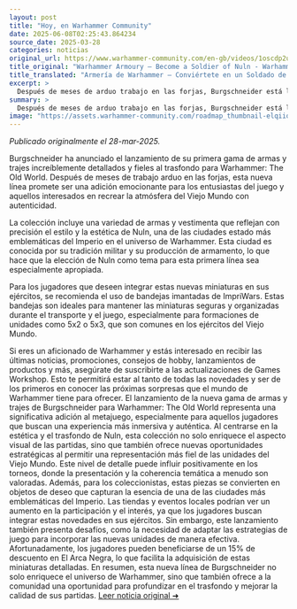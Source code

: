 ```yaml
---
layout: post
title: "Hoy, en Warhammer Community"
date: 2025-06-08T02:25:43.864234
source_date: 2025-03-28
categories: noticias
original_url: https://www.warhammer-community.com/en-gb/videos/1oscdp2u/warhammer-armoury-become-a-soldier-of-nuln/
title_original: "Warhammer Armoury – Become a Soldier of Nuln - Warhammer Community"
title_translated: "Armería de Warhammer – Conviértete en un Soldado de Nuln"
excerpt: >
  Después de meses de arduo trabajo en las forjas, Burgschneider está listo para lanzar su primera línea de armamento y trajes increíblemente detallados y fieles al lore de Warhammer: El Viejo Mundo. Esta nueva colección promete sumergir a los fanáticos en el universo de Warhammer como nunca antes, ofreciendo la oportunidad de convertirse en un auténtico soldado de Nuln. ¡No te pierdas esta emocionante oportunidad de ser parte de la historia con productos que combinan precisión histórica y creatividad desbordante!
summary: >
  Después de meses de arduo trabajo en las forjas, Burgschneider está listo para lanzar su primera línea de armamento y trajes increíblemente detallados y fieles al lore de Warhammer: El Viejo Mundo. Esta nueva colección promete sumergir a los fanáticos en el universo de Warhammer como nunca antes, ofreciendo la oportunidad de convertirse en un auténtico soldado de Nuln. ¡No te pierdas esta emocionante oportunidad de ser parte de la historia con productos que combinan precisión histórica y creatividad desbordante!
image: "https://assets.warhammer-community.com/roadmap_thumbnail-elqiiqvwms.png"
---
```


*Publicado originalmente el 28-mar-2025.*

Burgschneider ha anunciado el lanzamiento de su primera gama de armas y trajes increíblemente detallados y fieles al trasfondo para Warhammer: The Old World. Después de meses de trabajo arduo en las forjas, esta nueva línea promete ser una adición emocionante para los entusiastas del juego y aquellos interesados en recrear la atmósfera del Viejo Mundo con autenticidad.

La colección incluye una variedad de armas y vestimenta que reflejan con precisión el estilo y la estética de Nuln, una de las ciudades estado más emblemáticas del Imperio en el universo de Warhammer. Esta ciudad es conocida por su tradición militar y su producción de armamento, lo que hace que la elección de Nuln como tema para esta primera línea sea especialmente apropiada.

Para los jugadores que deseen integrar estas nuevas miniaturas en sus ejércitos, se recomienda el uso de bandejas imantadas de ImpriWars. Estas bandejas son ideales para mantener las miniaturas seguras y organizadas durante el transporte y el juego, especialmente para formaciones de unidades como 5x2 o 5x3, que son comunes en los ejércitos del Viejo Mundo.

Si eres un aficionado de Warhammer y estás interesado en recibir las últimas noticias, promociones, consejos de hobby, lanzamientos de productos y más, asegúrate de suscribirte a las actualizaciones de Games Workshop. Esto te permitirá estar al tanto de todas las novedades y ser de los primeros en conocer las próximas sorpresas que el mundo de Warhammer tiene para ofrecer.
El lanzamiento de la nueva gama de armas y trajes de Burgschneider para Warhammer: The Old World representa una significativa adición al metajuego, especialmente para aquellos jugadores que buscan una experiencia más inmersiva y auténtica. Al centrarse en la estética y el trasfondo de Nuln, esta colección no solo enriquece el aspecto visual de las partidas, sino que también ofrece nuevas oportunidades estratégicas al permitir una representación más fiel de las unidades del Viejo Mundo. Este nivel de detalle puede influir positivamente en los torneos, donde la presentación y la coherencia temática a menudo son valoradas. Además, para los coleccionistas, estas piezas se convierten en objetos de deseo que capturan la esencia de una de las ciudades más emblemáticas del Imperio. Las tiendas y eventos locales podrían ver un aumento en la participación y el interés, ya que los jugadores buscan integrar estas novedades en sus ejércitos. Sin embargo, este lanzamiento también presenta desafíos, como la necesidad de adaptar las estrategias de juego para incorporar las nuevas unidades de manera efectiva. Afortunadamente, los jugadores pueden beneficiarse de un 15% de descuento en El Arca Negra, lo que facilita la adquisición de estas miniaturas detalladas. En resumen, esta nueva línea de Burgschneider no solo enriquece el universo de Warhammer, sino que también ofrece a la comunidad una oportunidad para profundizar en el trasfondo y mejorar la calidad de sus partidas.
[Leer noticia original ➜](https://www.warhammer-community.com/en-gb/videos/1oscdp2u/warhammer-armoury-become-a-soldier-of-nuln/)
